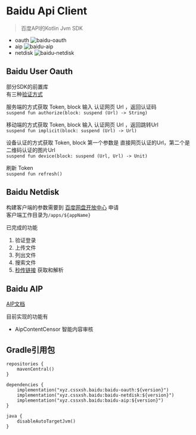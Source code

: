 # Baidu Api Client

> 百度API的Kotlin Jvm SDK

* oauth ![baidu-oauth](https://img.shields.io/maven-central/v/xyz.cssxsh.baidu/baidu-oauth)
* aip ![baidu-aip](https://img.shields.io/maven-central/v/xyz.cssxsh.baidu/baidu-aip)
* netdisk ![baidu-netdisk](https://img.shields.io/maven-central/v/xyz.cssxsh.baidu/baidu-netdisk)

## Baidu User Oauth

部分SDK的前置库  
有三种[验证方式](https://developer.baidu.com/wiki/index.php?title=docs/oauth/application)

服务端的方式获取 Token, block 输入 认证网页 Url ，返回认证码  
`suspend fun authorize(block: suspend (Url) -> String)`

移动端的方式获取 Token, block 输入 认证网页 Url ，返回跳转Url  
`suspend fun implicit(block: suspend (Url) -> Url)`

设备认证的方式获取 Token, block 第一个参数是 直接网页认证的Url，第二个是 二维码认证的图片Url  
`suspend fun device(block: suspend (Url, Url) -> Unit)`

刷新 Token  
`suspend fun refresh()`

## Baidu Netdisk

构建客户端的参数需要到 [百度网盘开放中心](https://pan.baidu.com/union/apply) 申请  
客户端工作目录为`/apps/${appName}`

已完成的功能

1. 验证登录
2. 上传文件
3. 列出文件
4. 搜索文件
5. [秒传链接](https://zhuanlan.zhihu.com/p/356900770) 获取和解析

## Baidu AIP

[AIP文档](https://ai.baidu.com/ai-doc)

目前实现的功能有

* AipContentCensor 智能内容审核

## Gradle引用包

```
repositories {
    mavenCentral()
}

dependencies {
    implementation("xyz.cssxsh.baidu:baidu-oauth:${version}")
    implementation("xyz.cssxsh.baidu:baidu-netdisk:${version}")
    implementation("xyz.cssxsh.baidu:baidu-aip:${version}")
}

java {
    disableAutoTargetJvm()
}
```